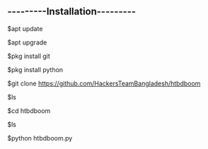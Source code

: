 ---------Installation---------
-------------------------------------



$apt update

$apt upgrade

$pkg install git

$pkg install python

$git clone https://github.com/HackersTeamBangladesh/htbdboom

$ls

$cd htbdboom

$ls

$python htbdboom.py

